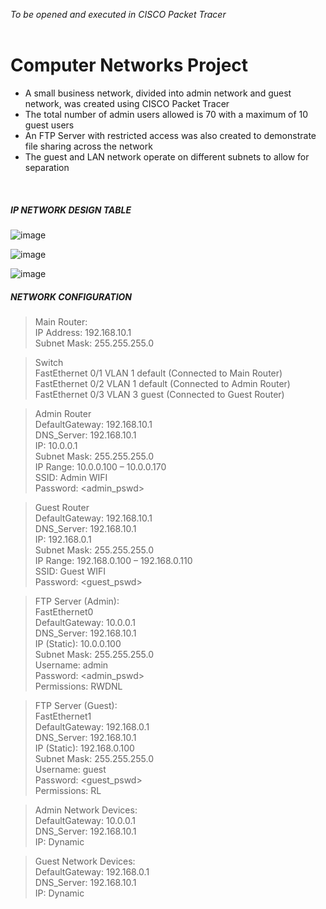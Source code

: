 *To be opened and executed in CISCO Packet Tracer*<br>
<br>

# Computer Networks Project

- A small business network, divided into admin network and guest network, was created using CISCO Packet Tracer
- The total number of admin users allowed is 70 with a maximum of 10 guest users
- An FTP Server with restricted access was also created to demonstrate file sharing across the network
- The guest and LAN network operate on different subnets to allow for separation
<br>

##### IP NETWORK DESIGN TABLE

![image](https://user-images.githubusercontent.com/45356614/141163488-f497d933-c276-44a3-8eec-5deb30f859eb.png)

![image](https://user-images.githubusercontent.com/45356614/141164855-f01ef9ca-a317-43c4-b815-50072db238ab.png)

![image](https://user-images.githubusercontent.com/45356614/141165195-fabf11d3-8ae5-416e-9013-e17e78c3cf05.png)

##### NETWORK CONFIGURATION
> Main Router: <br>
> IP Address: 192.168.10.1 <br>
> Subnet Mask: 255.255.255.0

> Switch <br>
> FastEthernet 0/1 VLAN 1 default (Connected to Main Router) <br>
> FastEthernet 0/2 VLAN 1 default (Connected to Admin Router) <br>
> FastEthernet 0/3 VLAN 3 guest (Connected to Guest Router) <br>

> Admin Router <br>
> DefaultGateway: 192.168.10.1 <br>
> DNS_Server: 192.168.10.1 <br>
> IP: 10.0.0.1 <br>
> Subnet Mask: 255.255.255.0 <br>
> IP Range: 10.0.0.100 – 10.0.0.170 <br>
> SSID: Admin WIFI <br>
> Password: <admin_pswd> <br>

> Guest Router <br>
> DefaultGateway: 192.168.10.1 <br>
> DNS_Server: 192.168.10.1 <br>
> IP: 192.168.0.1 <br>
> Subnet Mask: 255.255.255.0 <br>
> IP Range: 192.168.0.100 – 192.168.0.110 <br>
> SSID: Guest WIFI <br>
> Password: <guest_pswd> <br>

> FTP Server (Admin): <br>
> FastEthernet0 <br>
> DefaultGateway: 10.0.0.1 <br>
> DNS_Server: 192.168.10.1 <br>
> IP (Static): 10.0.0.100 <br>
> Subnet Mask: 255.255.255.0 <br>
> Username: admin <br>
> Password: <admin_pswd> <br>
> Permissions: RWDNL <br>

> FTP Server (Guest): <br>
> FastEthernet1 <br>
> DefaultGateway: 192.168.0.1 <br>
> DNS_Server: 192.168.10.1 <br>
> IP (Static): 192.168.0.100 <br>
> Subnet Mask: 255.255.255.0 <br>
> Username: guest <br>
> Password: <guest_pswd> <br>
> Permissions: RL <br>

> Admin Network Devices: <br>
> DefaultGateway: 10.0.0.1 <br>
> DNS_Server: 192.168.10.1 <br>
> IP: Dynamic <br>

> Guest Network Devices: <br>
> DefaultGateway: 192.168.0.1 <br>
> DNS_Server: 192.168.10.1 <br>
> IP: Dynamic <br>
